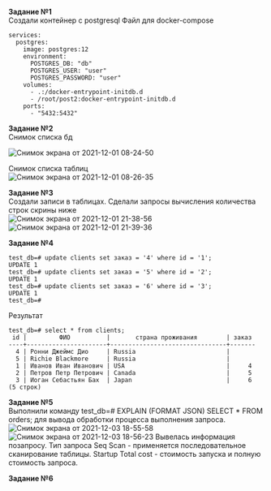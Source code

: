 **Задание №1**   
Создали контейнер с postgresql
Файл для docker-compose
```version: "3.3"
services:
  postgres:
    image: postgres:12
    environment:
      POSTGRES_DB: "db"
      POSTGRES_USER: "user"
      POSTGRES_PASSWORD: "user"
    volumes:
      - .:/docker-entrypoint-initdb.d
      - /root/post2:docker-entrypoint-initdb.d
    ports:
      - "5432:5432"
```
**Задание №2**   
Снимок списка  бд   
   
![Снимок экрана от 2021-12-01 08-24-50](https://user-images.githubusercontent.com/87299405/144277556-73d23294-30ec-4e6c-b29f-0d6b09c2ca9d.png)   
   
Снимок списка таблиц   
![Снимок экрана от 2021-12-01 08-26-35](https://user-images.githubusercontent.com/87299405/144277574-46b50fd2-e422-41ff-aa38-219e6b1ba4c4.png)   

**Задание №3**   
Создали записи в таблицах. Сделали запросы вычисления количества строк скрины ниже   
![Снимок экрана от 2021-12-01 21-38-56](https://user-images.githubusercontent.com/87299405/144285601-61741ae6-ff50-40f6-bfe4-042f4f622ba5.png)   
![Снимок экрана от 2021-12-01 21-39-36](https://user-images.githubusercontent.com/87299405/144285614-4f466f57-9aa9-4e1c-b802-5c3676a0b6f7.png)   
    
**Задание №4**   
``` 
test_db=# update clients set заказ = '4' where id = '1';
UPDATE 1
test_db=# update clients set заказ = '5' where id = '2';
UPDATE 1
test_db=# update clients set заказ = '6' where id = '3';
UPDATE 1
test_db=# 
```
Результат  
```
test_db=# select * from clients;
 id |         ФИО          |       страна проживания        | заказ 
----+----------------------+--------------------------------+-------
  4 | Ронни Джеймс Дио     | Russia                         |      
  5 | Richie Blackmore     | Russia                         |      
  1 | Иванов Иван Иванович | USA                            |     4
  2 | Петров Петр Петрович | Canada                         |     5
  3 | Иоган Себастьян Бах  | Japan                          |     6
(5 строк)
```
**Задание №5**   
Выполнили команду test_db=# EXPLAIN (FORMAT JSON) SELECT * FROM orders;
для вывода обработки процесса выполнения запроса.  
![Снимок экрана от 2021-12-03 18-55-58](https://user-images.githubusercontent.com/87299405/144624149-67324bd1-bde8-4014-b65d-9143d8742775.png) ![Снимок экрана от 2021-12-03 18-56-23](https://user-images.githubusercontent.com/87299405/144624202-fd1cb079-c869-4855-a765-0f1895378e33.png)
Вывелась информация позапросу.
Тип запроса Seq Scan - применяется последовательное сканирование таблицы.
Startup Total cost - стоимость запуска и полную стоимость запроса.
   
**Задание №6**   
